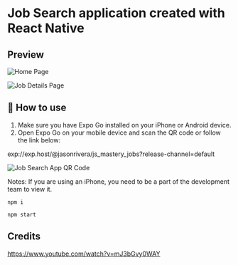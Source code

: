 # Job Search application created with React Native

## Preview

![Home Page](https://64.media.tumblr.com/d987fa0a08464c3a87bb5994e10ff1b8/bb18d2d38ab7e607-88/s2048x3072/5a8997aee8f672a3f5ebb85d8337075424d96c7d.jpg)

![Job Details Page](https://64.media.tumblr.com/aede59c3a7513e9724ba6999f279ae0f/bb18d2d38ab7e607-c8/s2048x3072/7c53881583aecc33f9daf7480f1addbe2eda6c79.jpg)

## 🚀 How to use

1. Make sure you have Expo Go installed on your iPhone or Android device.
2. Open Expo Go on your mobile device and scan the QR code or follow the link below:

exp://exp.host/@jasonrivera/js_mastery_jobs?release-channel=default

![Job Search App QR Code](https://64.media.tumblr.com/396b64c3b4fda94944f78851d143eaef/0810c2631c12dae2-c7/s400x600/7f274f38c8cea8f225fbc095dcaaf69569ed3a2b.pnj)

Notes: If you are using an iPhone, you need to be a part of the development team to view it.

```
npm i
```

```
npm start
```

## Credits

https://www.youtube.com/watch?v=mJ3bGvy0WAY

